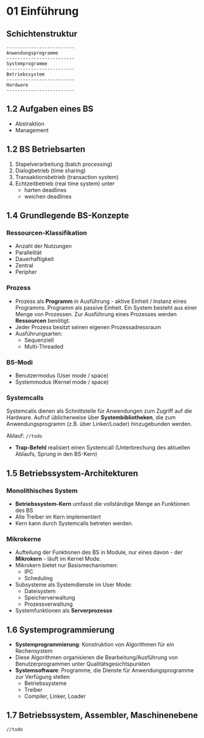 # 01 Einführung

## Schichtenstruktur
```
-------------------------
Anwendungsprogramme
-------------------------
Systemprogramme
-------------------------
Betriebssystem
-------------------------
Hardware
-------------------------
```

## 1.2 Aufgaben eines BS
* Abstraktion
* Management

## 1.2 BS Betriebsarten
1. Stapelverarbeitung (batch processing)
2. Dialogbetrieb (time sharing)
3. Transaktionsbetrieb (transaction system)
4. Echtzeitbetrieb (real time system) unter
    * harten deadlines
    * weichen deadlines

## 1.4 Grundlegende BS-Konzepte
### Ressourcen-Klassifikation
* Anzahl der Nutzungen
* Parallelität
* Dauerhaftigkeit
* Zentral
* Peripher

### Prozess
* Prozess als **Programm** in Ausführung - aktive Einheit / Instanz eines Programms. Programm als passive Einheit. Ein System besteht aus einer Menge von Prozessen. Zur Ausführung eines Prozesses werden **Ressourcen** benötigt. 
* Jeder Prozess besitzt seinen eigenen Prozessadressraum
* Ausführungsarten:
    * Sequenziell
    * Multi-Threaded

### BS-Modi
* Benutzermodus (User mode / space)
* Systemmodus (Kernel mode / space)

### Systemcalls
Systemcalls dienen als Schnittstelle für Anwendungen zum Zugriff auf die Hardware. Aufruf üblicherweise über **Systembibliotheken**, die zum Anwendungsprogramm (z.B. über Linker/Loader) hinzugebunden werden.

Ablauf:
`//todo`
* **Trap-Befehl** realisiert einen Systemcall (Unterbrechung des aktuellen Ablaufs, Sprung in den BS-Kern)

## 1.5 Betriebssystem-Architekturen
### Monolithisches System
* **Betriebssystem-Kern** umfasst die vollständige Menge an Funktionen des BS
* Alle Treiber im Kern implementiert
* Kern kann durch Systemcalls betreten werden.

### Mikrokerne
* Aufteilung der Funktionen des BS in Module, nur eines davon - der **Mikrokern** - läuft im Kernel Mode.
* Mikrokern bietet nur Basismechanismen:
    * IPC
    * Scheduling
* Subsysteme als Systemdienste im User Mode:
    * Dateisystem
    * Speicherverwaltung
    * Prozessverwaltung
* Systemfunktionen als **Serverprozesse**

## 1.6 Systemprogrammierung
* **Systemprogrammierung**: Konstruktion von Algorithmen für ein Rechensystem
* Diese Algorithmen organisieren die Bearbeitung/Ausführung von Benutzerprogrammen unter Qualitätsgesichtspunkten
* **Systemsoftware**: Programme, die Dienste für Anwendungsprogramme zur Verfügung stellen
    * Betriebssysteme
    * Treiber
    * Compiler, Linker, Loader

## 1.7 Betriebssystem, Assembler, Maschinenebene
`//todo`